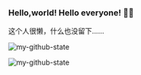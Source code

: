 ### Hello,world! Hello everyone! 👏👏

这个人很懒，什么也没留下......

![my-github-state](https://github-readme-stats.vercel.app/api?username=cocoawork&show_icons=true&theme=radical&count_private=true)


![my-github-state](https://github-readme-stats.vercel.app/api/top-langs/?username=cocoawork&hide_langs_below=0&theme=default&layout=compact&count_private=true)
